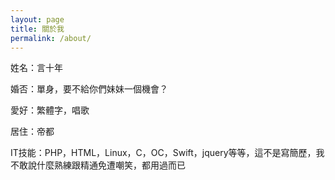 ```yaml
---
layout: page
title: 關於我
permalink: /about/
---
```

姓名：言十年

婚否：單身，要不給你們妹妹一個機會？

愛好：繁體字，唱歌

居住：帝都

IT技能：PHP，HTML，Linux，C，OC，Swift，jquery等等，這不是寫簡歷，我不敢說什麼熟練跟精通免遭嘲笑，都用過而已



